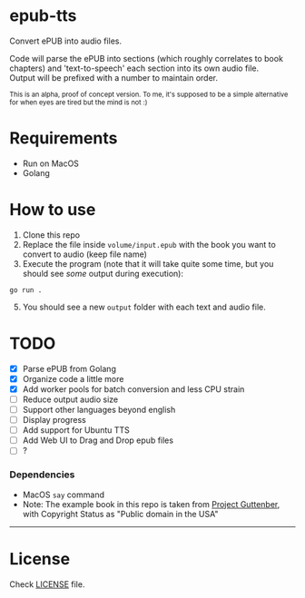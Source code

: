 # epub-tts

Convert ePUB into audio files.

Code will parse the ePUB into sections (which roughly correlates to book chapters) and 'text-to-speech' each section into its own audio file.<br>Output will be prefixed with a number to maintain order.

<sub>
This is an alpha, proof of concept version.
To me, it's supposed to be a simple alternative for when eyes are tired but the mind is not :)
</sub>

<br>

# Requirements
 - Run on MacOS
 - Golang

# How to use
 1. Clone this repo
 2. Replace the file inside `volume/input.epub` with the book you want to convert to audio (keep file name)
 3. Execute the program (note that it will take quite some time, but you should see _some_ output during execution):
```
go run .
```
 5. You should see a new `output` folder with each text and audio file.

# TODO
 - [x] Parse ePUB from Golang
 - [x] Organize code a little more
 - [x] Add worker pools for batch conversion and less CPU strain
 - [ ] Reduce output audio size
 - [ ] Support other languages beyond english
 - [ ] Display progress
 - [ ] Add support for Ubuntu TTS
 - [ ] Add Web UI to Drag and Drop epub files
 - [ ] ?

### Dependencies
 - MacOS `say` command
 - Note: The example book in this repo is taken from [Project Guttenber](https://www.gutenberg.org/about/), with Copyright Status as "Public domain in the USA"
<hr>

# License
Check [LICENSE](https://github.com/rafael1mc/epub-tts/blob/main/LICENSE) file.